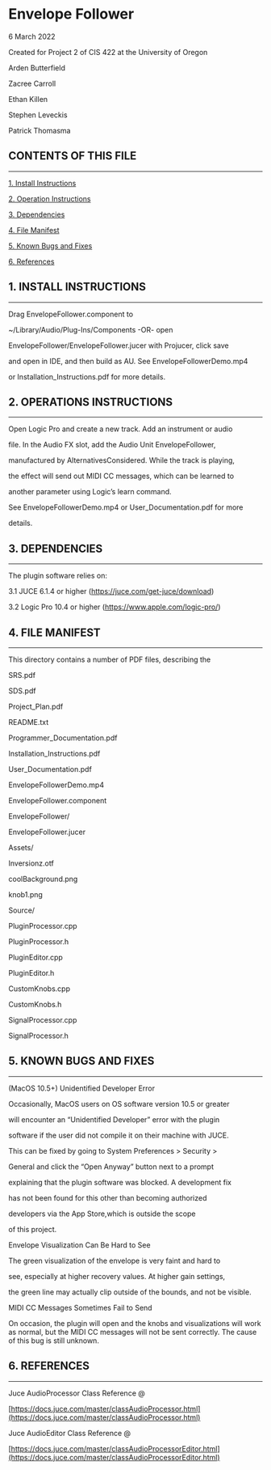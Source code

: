 # Envelope Follower

  

6 March 2022

Created for Project 2 of CIS 422 at the University of Oregon

  

Arden Butterfield

Zacree Carroll

Ethan Killen

Stephen Leveckis

Patrick Thomasma

  

## CONTENTS OF THIS FILE

----------------------

  

[1. Install Instructions](#Install-Instructions)

  

[2. Operation Instructions](#Operation-Instructions)

  

[3. Dependencies](#Dependencies)

  

[4. File Manifest](File-Manifest)

  

[5. Known Bugs and Fixes](#Known-Bugs-and-Fixes)

  

[6. References](#References)

  
  

## 1. INSTALL INSTRUCTIONS

-----------------------

Drag EnvelopeFollower.component to

~/Library/Audio/Plug-Ins/Components -OR- open

EnvelopeFollower/EnvelopeFollower.jucer with Projucer, click save

and open in IDE, and then build as AU. See EnvelopeFollowerDemo.mp4

or Installation_Instructions.pdf for more details.

  
  

## 2. OPERATIONS INSTRUCTIONS

-----------------------

Open Logic Pro and create a new track. Add an instrument or audio

file. In the Audio FX slot, add the Audio Unit EnvelopeFollower,

manufactured by AlternativesConsidered. While the track is playing,

the effect will send out MIDI CC messages, which can be learned to

another parameter using Logic’s learn command.

See EnvelopeFollowerDemo.mp4 or User_Documentation.pdf for more

details.

  

## 3. DEPENDENCIES

-----------------------

The plugin software relies on:

  

3.1 JUCE 6.1.4 or higher (https://juce.com/get-juce/download)

3.2 Logic Pro 10.4 or higher (https://www.apple.com/logic-pro/)

  

## 4. FILE MANIFEST

-----------------------

This directory contains a number of PDF files, describing the

  

SRS.pdf

SDS.pdf

Project_Plan.pdf

README.txt

Programmer_Documentation.pdf

Installation_Instructions.pdf

User_Documentation.pdf

EnvelopeFollowerDemo.mp4

EnvelopeFollower.component

EnvelopeFollower/

EnvelopeFollower.jucer

Assets/

Inversionz.otf

coolBackground.png

knob1.png

Source/

PluginProcessor.cpp

PluginProcessor.h

PluginEditor.cpp

PluginEditor.h

CustomKnobs.cpp

CustomKnobs.h

SignalProcessor.cpp

SignalProcessor.h

  

## 5. KNOWN BUGS AND FIXES

-----------------------

  

(MacOS 10.5+) Unidentified Developer Error

  

Occasionally, MacOS users on OS software version 10.5 or greater

will encounter an “Unidentified Developer” error with the plugin

software if the user did not compile it on their machine with JUCE.

This can be fixed by going to System Preferences > Security >

General and click the “Open Anyway” button next to a prompt

explaining that the plugin software was blocked. A development fix

has not been found for this other than becoming authorized

developers via the App Store,which is outside the scope

of this project.

  

Envelope Visualization Can Be Hard to See

The green visualization of the envelope is very faint and hard to

see, especially at higher recovery values. At higher gain settings,

the green line may actually clip outside of the bounds, and not be visible.

  

MIDI CC Messages Sometimes Fail to Send

On occasion, the plugin will open and the knobs and visualizations will work as normal, but the MIDI CC messages will not be sent correctly. The cause of this bug is still unknown.

  
  
  

## 6. REFERENCES

-----------------------

Juce AudioProcessor Class Reference @

[https://docs.juce.com/master/classAudioProcessor.html](https://docs.juce.com/master/classAudioProcessor.html)

Juce AudioEditor Class Reference @

[https://docs.juce.com/master/classAudioProcessorEditor.html](https://docs.juce.com/master/classAudioProcessorEditor.html)

